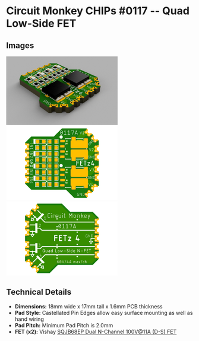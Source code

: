 # Circuit Monkey CHIPs &#35;0117 -- Quad Low-Side FET

## Images
 <img src="Documents/assets/0117A-FETz4-3D.png" alt="3D Rendering" width="300" /><img src="Documents/assets/0117A-FETz4-preview-top.png" alt="Top View" width="300" /> <img src="Documents/assets/0117A-FETz4-preview-bottom.png" alt="Bottom View" width="300" />

## Technical Details
* **Dimensions:** 18mm wide x 17mm tall  x 1.6mm PCB thickness
* **Pad Style:** Castellated Pin Edges allow easy surface mounting as well as hand wiring
* **Pad Pitch:** Minimum Pad Pitch is 2.0mm
* **FET (x2):** Vishay [SQJB68EP Dual N-Channel 100V@11A (D-S) FET](Documents/3rd-party/vishay-sqjb68ep.pdf)
